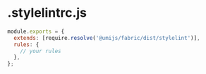 # .stylelintrc.js

```js
module.exports = {
  extends: [require.resolve('@umijs/fabric/dist/stylelint')],
  rules: {
    // your rules
  },
};
```
